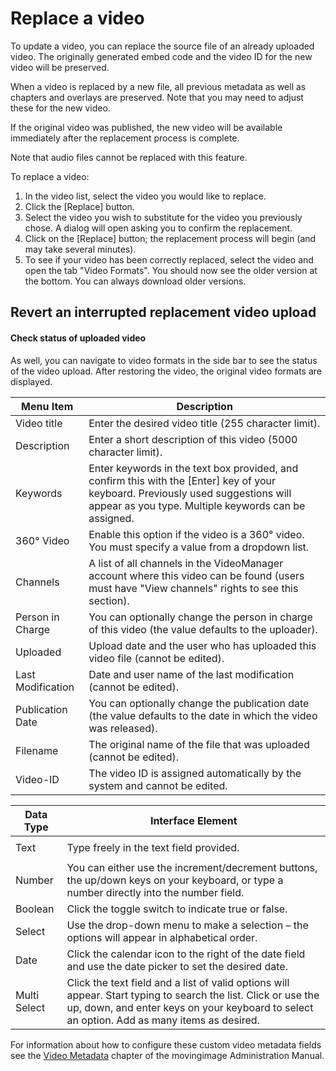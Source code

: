 # Replace a video

To update a video, you can replace the source file of an already uploaded video. The originally generated embed code and the video ID for the new video will be preserved.

When a video is replaced by a new file, all previous metadata as well as chapters and overlays are preserved. Note that you may need to adjust these for the new video.

If the original video was published, the new video will be available immediately after the replacement process is complete.

Note that audio files cannot be replaced with this feature.

To replace a video:

1.  In the video list, select the video you would like to replace.
2.  Click the [Replace] button.
3.  Select the video you wish to substitute for the video you previously chose. A dialog will open asking you to confirm the replacement.
4.  Click on the [Replace] button; the replacement process will begin (and may take several minutes).
5.  To see if your video has been correctly replaced, select the video and open the tab "Video Formats". You should now see the older version at the bottom. You can always download older versions.

## Revert an interrupted replacement video upload

#### Check status of uploaded video

As well, you can navigate to video formats in the side bar to see the status of the video upload.
After restoring the video, the original video formats are displayed.

| Menu Item         | Description                                                                                                                                                                                |
| ----------------- | ------------------------------------------------------------------------------------------------------------------------------------------------------------------------------------------ |
| Video title       | Enter the desired video title (255 character limit).                                                                                                                                       |
| Description       | Enter a short description of this video (5000 character limit).                                                                                                                            |
| Keywords          | Enter keywords in the text box provided, and confirm this with the \[Enter\] key of your keyboard. Previously used suggestions will appear as you type. Multiple keywords can be assigned. |
| 360° Video        | Enable this option if the video is a 360° video. You must specify a value from a dropdown list.                                                                                            |
| Channels          | A list of all channels in the VideoManager account where this video can be found (users must have "View channels" rights to see this section).                                             |
| Person in Charge  | You can optionally change the person in charge of this video (the value defaults to the uploader).                                                                                         |
| Uploaded          | Upload date and the user who has uploaded this video file (cannot be edited).                                                                                                              |
| Last Modification | Date and user name of the last modification (cannot be edited).                                                                                                                            |
| Publication Date  | You can optionally change the publication date (the value defaults to the date in which the video was released).                                                                           |
| Filename          | The original name of the file that was uploaded (cannot be edited).                                                                                                                        |
| Video-ID          | The video ID is assigned automatically by the system and cannot be edited.                                                                                                                 |

| Data Type    | Interface Element                                                                                                                                                                                            |
| ------------ | ------------------------------------------------------------------------------------------------------------------------------------------------------------------------------------------------------------ |
|  |
| Text         | Type freely in the text field provided.                                                                                                                                                                      |
|  |
| Number       | You can either use the increment/decrement buttons, the up/down keys on your keyboard, or type a number directly into the number field.                                                                      |
| Boolean      | Click the toggle switch to indicate true or false.                                                                                                                                                           |
| Select       | Use the drop-down menu to make a selection – the options will appear in alphabetical order.                                                                                                                  |
| Date         | Click the calendar icon to the right of the date field and use the date picker to set the desired date.                                                                                                      |
| Multi Select | Click the text field and a list of valid options will appear. Start typing to search the list. Click or use the up, down, and enter keys on your keyboard to select an option. Add as many items as desired. |

For information about how to configure these custom video metadata fields see the [Video Metadata](docs/platform/vmpro/vmproadmin/metadata_admin.md) chapter of the movingimage Administration Manual.


